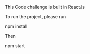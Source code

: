This Code challenge is built in ReactJs

To run the project, please run 

npm install

Then

npm start 

